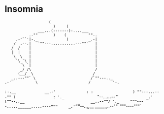 ﻿# Insomnia

                        (
                          )     (
                   ___...(-------)-....___
               .-""       )    (          ""-.
         .-'``'|-._             )         _.-|
        /  .--.|   `""---...........---""`   |
       /  /    |                             |
       |  |    |                             |
        \  \   |                             |
         `\ `\ |                             |
           `\ `|                             |
           _/ /\                             /
          (__/  \                           /
       _..---""` \                         /`""---.._
    .-'           \                       /          '-.
   :               `-.__             __.-'              :
   :                  ) ""---...---"" (                 :
    '._               `"--...___...--"`              _.'
      \""--..__                              __..--""/
       '._     """----.....______.....----"""     _.'
          `""--..,,_____            _____,,..--""`
                        `"""----"""`
